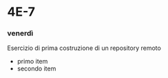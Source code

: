 # 4E-7
### venerdì

Esercizio di prima costruzione di un repository remoto



* primo item
* secondo item
